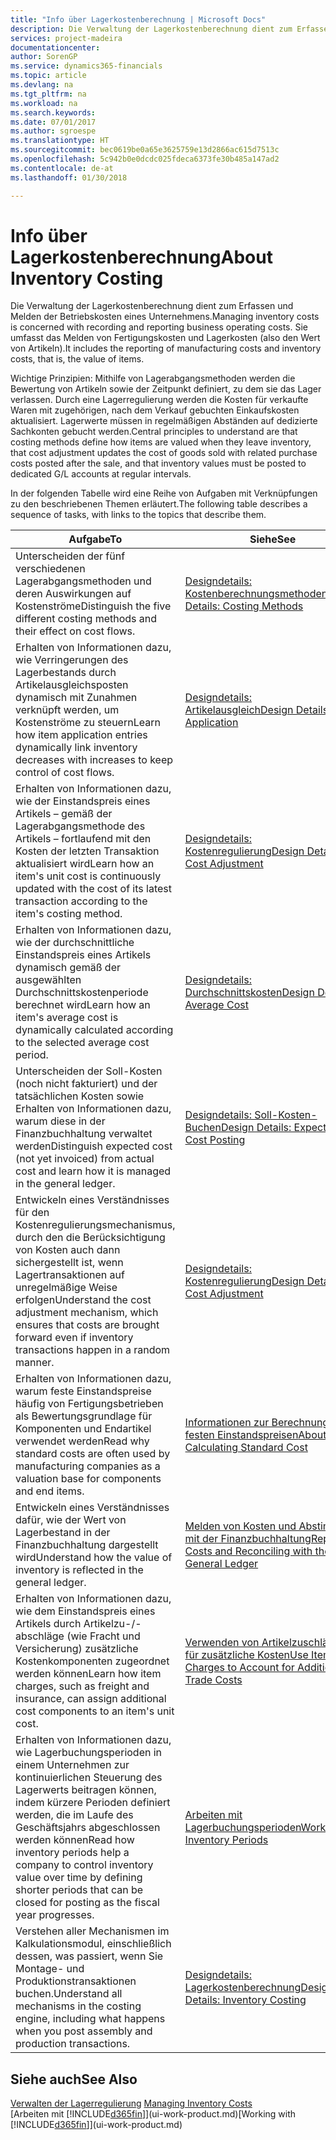 ```yaml
---
title: "Info über Lagerkostenberechnung | Microsoft Docs"
description: Die Verwaltung der Lagerkostenberechnung dient zum Erfassen und Melden der Betriebskosten eines Unternehmens. Sie umfasst das Melden von Fertigungskosten und Lagerkosten (also den Wert von Artikeln).
services: project-madeira
documentationcenter: 
author: SorenGP
ms.service: dynamics365-financials
ms.topic: article
ms.devlang: na
ms.tgt_pltfrm: na
ms.workload: na
ms.search.keywords: 
ms.date: 07/01/2017
ms.author: sgroespe
ms.translationtype: HT
ms.sourcegitcommit: bec0619be0a65e3625759e13d2866ac615d7513c
ms.openlocfilehash: 5c942b0e0dcdc025fdeca6373fe30b485a147ad2
ms.contentlocale: de-at
ms.lasthandoff: 01/30/2018

---
```

# <a name="about-inventory-costing"></a><span data-ttu-id="05af9-104">Info über Lagerkostenberechnung</span><span class="sxs-lookup"><span data-stu-id="05af9-104">About Inventory Costing</span></span>
<span data-ttu-id="05af9-105">Die Verwaltung der Lagerkostenberechnung dient zum Erfassen und Melden der Betriebskosten eines Unternehmens.</span><span class="sxs-lookup"><span data-stu-id="05af9-105">Managing inventory costs is concerned with recording and reporting business operating costs.</span></span> <span data-ttu-id="05af9-106">Sie umfasst das Melden von Fertigungskosten und Lagerkosten (also den Wert von Artikeln).</span><span class="sxs-lookup"><span data-stu-id="05af9-106">It includes the reporting of manufacturing costs and inventory costs, that is, the value of items.</span></span>  

 <span data-ttu-id="05af9-107">Wichtige Prinzipien: Mithilfe von Lagerabgangsmethoden werden die Bewertung von Artikeln sowie der Zeitpunkt definiert, zu dem sie das Lager verlassen. Durch eine Lagerregulierung werden die Kosten für verkaufte Waren mit zugehörigen, nach dem Verkauf gebuchten Einkaufskosten aktualisiert. Lagerwerte müssen in regelmäßigen Abständen auf dedizierte Sachkonten gebucht werden.</span><span class="sxs-lookup"><span data-stu-id="05af9-107">Central principles to understand are that costing methods define how items are valued when they leave inventory, that cost adjustment updates the cost of goods sold with related purchase costs posted after the sale, and that inventory values must be posted to dedicated G/L accounts at regular intervals.</span></span>  

 <span data-ttu-id="05af9-108">In der folgenden Tabelle wird eine Reihe von Aufgaben mit Verknüpfungen zu den beschriebenen Themen erläutert.</span><span class="sxs-lookup"><span data-stu-id="05af9-108">The following table describes a sequence of tasks, with links to the topics that describe them.</span></span>   

|<span data-ttu-id="05af9-109">**Aufgabe**</span><span class="sxs-lookup"><span data-stu-id="05af9-109">**To**</span></span>|<span data-ttu-id="05af9-110">**Siehe**</span><span class="sxs-lookup"><span data-stu-id="05af9-110">**See**</span></span>|  
|------------|-------------|  
|<span data-ttu-id="05af9-111">Unterscheiden der fünf verschiedenen Lagerabgangsmethoden und deren Auswirkungen auf Kostenströme</span><span class="sxs-lookup"><span data-stu-id="05af9-111">Distinguish the five different costing methods and their effect on cost flows.</span></span>|[<span data-ttu-id="05af9-112">Designdetails: Kostenberechnungsmethoden</span><span class="sxs-lookup"><span data-stu-id="05af9-112">Design Details: Costing Methods</span></span>](design-details-costing-methods.md)|  
|<span data-ttu-id="05af9-113">Erhalten von Informationen dazu, wie Verringerungen des Lagerbestands durch Artikelausgleichsposten dynamisch mit Zunahmen verknüpft werden, um Kostenströme zu steuern</span><span class="sxs-lookup"><span data-stu-id="05af9-113">Learn how item application entries dynamically link inventory decreases with increases to keep control of cost flows.</span></span>|[<span data-ttu-id="05af9-114">Designdetails: Artikelausgleich</span><span class="sxs-lookup"><span data-stu-id="05af9-114">Design Details: Item Application</span></span>](design-details-item-application.md)|  
|<span data-ttu-id="05af9-115">Erhalten von Informationen dazu, wie der Einstandspreis eines Artikels – gemäß der Lagerabgangsmethode des Artikels – fortlaufend mit den Kosten der letzten Transaktion aktualisiert wird</span><span class="sxs-lookup"><span data-stu-id="05af9-115">Learn how an item's unit cost is continuously updated with the cost of its latest transaction according to the item's costing method.</span></span>|[<span data-ttu-id="05af9-116">Designdetails: Kostenregulierung</span><span class="sxs-lookup"><span data-stu-id="05af9-116">Design Details: Cost Adjustment</span></span>](design-details-cost-adjustment.md)|  
|<span data-ttu-id="05af9-117">Erhalten von Informationen dazu, wie der durchschnittliche Einstandspreis eines Artikels dynamisch gemäß der ausgewählten Durchschnittskostenperiode berechnet wird</span><span class="sxs-lookup"><span data-stu-id="05af9-117">Learn how an item's average cost is dynamically calculated according to the selected average cost period.</span></span>|[<span data-ttu-id="05af9-118">Designdetails: Durchschnittskosten</span><span class="sxs-lookup"><span data-stu-id="05af9-118">Design Details: Average Cost</span></span>](design-details-average-cost.md)|  
|<span data-ttu-id="05af9-119">Unterscheiden der Soll-Kosten (noch nicht fakturiert) und der tatsächlichen Kosten sowie Erhalten von Informationen dazu, warum diese in der Finanzbuchhaltung verwaltet werden</span><span class="sxs-lookup"><span data-stu-id="05af9-119">Distinguish expected cost (not yet invoiced) from actual cost and learn how it is managed in the general ledger.</span></span>|[<span data-ttu-id="05af9-120">Designdetails: Soll-Kosten-Buchen</span><span class="sxs-lookup"><span data-stu-id="05af9-120">Design Details: Expected Cost Posting</span></span>](design-details-expected-cost-posting.md)|  
|<span data-ttu-id="05af9-121">Entwickeln eines Verständnisses für den Kostenregulierungsmechanismus, durch den die Berücksichtigung von Kosten auch dann sichergestellt ist, wenn Lagertransaktionen auf unregelmäßige Weise erfolgen</span><span class="sxs-lookup"><span data-stu-id="05af9-121">Understand the cost adjustment mechanism, which ensures that costs are brought forward even if inventory transactions happen in a random manner.</span></span>|[<span data-ttu-id="05af9-122">Designdetails: Kostenregulierung</span><span class="sxs-lookup"><span data-stu-id="05af9-122">Design Details: Cost Adjustment</span></span>](design-details-cost-adjustment.md)|  
|<span data-ttu-id="05af9-123">Erhalten von Informationen dazu, warum feste Einstandspreise häufig von Fertigungsbetrieben als Bewertungsgrundlage für Komponenten und Endartikel verwendet werden</span><span class="sxs-lookup"><span data-stu-id="05af9-123">Read why standard costs are often used by manufacturing companies as a valuation base for components and end items.</span></span>|[<span data-ttu-id="05af9-124">Informationen zur Berechnung von festen Einstandspreisen</span><span class="sxs-lookup"><span data-stu-id="05af9-124">About Calculating Standard Cost</span></span>](finance-about-calculating-standard-cost.md)|  
|<span data-ttu-id="05af9-125">Entwickeln eines Verständnisses dafür, wie der Wert von Lagerbestand in der Finanzbuchhaltung dargestellt wird</span><span class="sxs-lookup"><span data-stu-id="05af9-125">Understand how the value of inventory is reflected in the general ledger.</span></span>|[<span data-ttu-id="05af9-126">Melden von Kosten und Abstimmen mit der Finanzbuchhaltung</span><span class="sxs-lookup"><span data-stu-id="05af9-126">Reporting Costs and Reconciling with the General Ledger</span></span>](finance-report-costs-and-reconcile-with-the-general-ledger.md)|  
|<span data-ttu-id="05af9-127">Erhalten von Informationen dazu, wie dem Einstandspreis eines Artikels durch Artikelzu-/-abschläge (wie Fracht und Versicherung) zusätzliche Kostenkomponenten zugeordnet werden können</span><span class="sxs-lookup"><span data-stu-id="05af9-127">Learn how item charges, such as freight and insurance, can assign additional cost components to an item's unit cost.</span></span>|[<span data-ttu-id="05af9-128">Verwenden von Artikelzuschlägen für zusätzliche Kosten</span><span class="sxs-lookup"><span data-stu-id="05af9-128">Use Item Charges to Account for Additional Trade Costs</span></span>](payables-how-assign-item-charges.md)|  
|<span data-ttu-id="05af9-129">Erhalten von Informationen dazu, wie Lagerbuchungsperioden in einem Unternehmen zur kontinuierlichen Steuerung des Lagerwerts beitragen können, indem kürzere Perioden definiert werden, die im Laufe des Geschäftsjahrs abgeschlossen werden können</span><span class="sxs-lookup"><span data-stu-id="05af9-129">Read how inventory periods help a company to control inventory value over time by defining shorter periods that can be closed for posting as the fiscal year progresses.</span></span>|[<span data-ttu-id="05af9-130">Arbeiten mit Lagerbuchungsperioden</span><span class="sxs-lookup"><span data-stu-id="05af9-130">Work with Inventory Periods</span></span>](finance-how-to-work-with-inventory-periods.md)|  
|<span data-ttu-id="05af9-131">Verstehen aller Mechanismen im Kalkulationsmodul, einschließlich dessen, was passiert, wenn Sie Montage- und Produktionstransaktionen buchen.</span><span class="sxs-lookup"><span data-stu-id="05af9-131">Understand all mechanisms in the costing engine, including what happens when you post assembly and production transactions.</span></span>|[<span data-ttu-id="05af9-132">Designdetails: Lagerkostenberechnung</span><span class="sxs-lookup"><span data-stu-id="05af9-132">Design Details: Inventory Costing</span></span>](design-details-inventory-costing.md)|

## <a name="see-also"></a><span data-ttu-id="05af9-133">Siehe auch</span><span class="sxs-lookup"><span data-stu-id="05af9-133">See Also</span></span>
<span data-ttu-id="05af9-134">[Verwalten der Lagerregulierung](finance-manage-inventory-costs.md)  </span><span class="sxs-lookup"><span data-stu-id="05af9-134">[Managing Inventory Costs](finance-manage-inventory-costs.md)  </span></span>  
<span data-ttu-id="05af9-135">[Arbeiten mit [!INCLUDE[d365fin](includes/d365fin_md.md)]](ui-work-product.md)</span><span class="sxs-lookup"><span data-stu-id="05af9-135">[Working with [!INCLUDE[d365fin](includes/d365fin_md.md)]](ui-work-product.md)</span></span>


